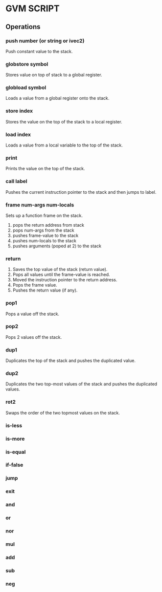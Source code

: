 # GVM SCRIPT

## Operations

### push number (or string or ivec2)

Push constant value to the stack.

### globstore symbol

Stores value on top of stack to a global register.

### globload symbol

Loads a value from a global register onto the stack.

### store index

Stores the value on the top of the stack to a local register.

### load index

Loads a value from a local variable to the top of the stack.

### print 

Prints the value on the top of the stack.

### call label

Pushes the current instruction pointer to the stack and then jumps to label.

### frame num-args num-locals

Sets up a function frame on the stack.
1. pops the return address from stack
2. pops num-args from the stack
3. pushes frame-value to the stack
4. pushes num-locals to the stack
5. pushes arguments (poped at 2) to the stack 

### return

1. Saves the top value of the stack (return value).
2. Pops all values until the frame-value is reached.
3. Moved the instruction pointer to the return address.
4. Pops the frame value.
5. Pushes the return value (if any).

### pop1

Pops a value off the stack.

### pop2

Pops 2 values off the stack.

### dup1  

Duplicates the top of the stack and pushes the duplicated value.

### dup2

Duplicates the two top-most values of the stack and pushes the duplicated values.

### rot2

Swaps the order of the two topmost values on the stack.

### is-less

### is-more

### is-equal

### if-false

### jump

### exit 

### and 

### or   

### nor

### mul

### add 

### sub

### neg